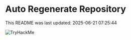 # Auto Regenerate Repository

This README was last updated: 2025-06-21 07:25:44

 ![TryHackMe](https://tryhackme.com/badge/533634)